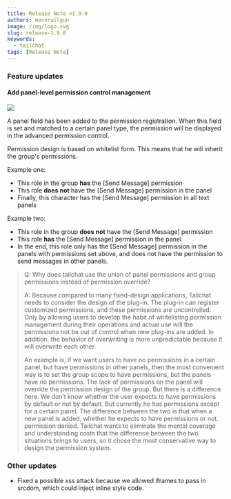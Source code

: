```yaml
---
title: Release Note v1.9.0
authors: moonrailgun
image: /img/logo.svg
slug: release-1.9.0
keywords:
  - tailchat
tags: [Release Note]
---
```


### Feature updates

#### Add panel-level permission control management

![](/img/blog/release-note/v1.9.0/1.png)

A panel field has been added to the permission registration. When this field is set and matched to a certain panel type, the permission will be displayed in the advanced permission control.

Permission design is based on whitelist form. This means that he will inherit the group's permissions.

Example one:
- This role in the group **has** the [Send Message] permission
- This role **does not** have the [Send Message] permission in the panel
- Finally, this character has the [Send Message] permission in all text panels

Example two:
- This role in the group **does not** have the [Send Message] permission
- This role **has** the [Send Message] permission in the panel
- In the end, this role only has the [Send Message] permission in the panels with permissions set above, and does not have the permission to send messages in other panels.

> Q: Why does tailchat use the union of panel permissions and group permissions instead of permission override?
>
> A: Because compared to many fixed-design applications, Tailchat needs to consider the design of the plug-in. The plug-in can register customized permissions, and these permissions are uncontrolled. Only by allowing users to develop the habit of whitelisting permission management during their operations and actual use will the permissions not be out of control when new plug-ins are added. In addition, the behavior of overwriting is more unpredictable because it will overwrite each other.
>
> An example is, if we want users to have no permissions in a certain panel, but have permissions in other panels, then the most convenient way is to set the group scope to have permissions, but the panels have no permissions. The lack of permissions on the panel will override the permission design of the group. But there is a difference here. We don’t know whether the user expects to have permissions by default or not by default. But currently he has permissions except for a certain panel. The difference between the two is that when a new panel is added, whether he expects to have permissions or not. permission denied. Tailchat wants to eliminate the mental coverage and understanding costs that the difference between the two situations brings to users, so it chose the most conservative way to design the permission system.

### Other updates

- Fixed a possible xss attack because we allowed iframes to pass in srcdom, which could inject inline style code.
